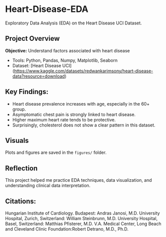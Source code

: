 # Heart-Disease-EDA
Exploratory Data Analysis (EDA) on the Heart Disease UCI Dataset.

## Project Overview
**Objective:** Understand factors associated with heart disease
- Tools: Python, Pandas, Numpy, Matplotlib, Seaborn
- Dataset: [Heart Disease UCI] (https://www.kaggle.com/datasets/redwankarimsony/heart-disease-data?resource=download)

## Key Findings:
- Heart disease prevalence increases with age, especially in the 60+ group.
- Asymptomatic chest pain is strongly linked to heart disease.
- Higher maximum heart rate tends to be protective.
- Surprisingly, cholesterol does not show a clear pattern in this dataset.

## Visuals
Plots and figures are saved in the `figures/` folder.

## Reflection
This project helped me practice EDA techniques, data visualization, and understanding clinical data interpretation.


## Citations:
Hungarian Institute of Cardiology. Budapest: Andras Janosi, M.D.
University Hospital, Zurich, Switzerland: William Steinbrunn, M.D.
University Hospital, Basel, Switzerland: Matthias Pfisterer, M.D.
V.A. Medical Center, Long Beach and Cleveland Clinic Foundation:Robert Detrano, M.D., Ph.D.
